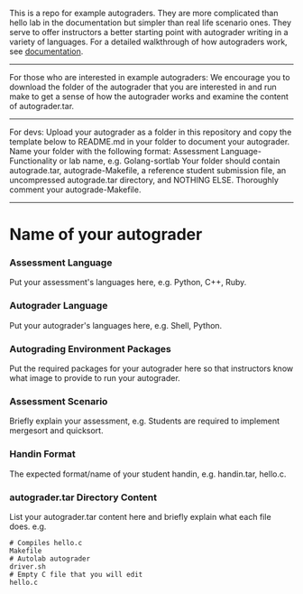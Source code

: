 This is a repo for example autograders. They are more complicated than hello lab in the documentation but simpler than real life scenario ones. They serve to offer instructors a better starting point with autograder writing in a variety of languages. For a detailed walkthrough of how autograders work, see [documentation](https://docs.autolabproject.com/lab/#writing-autograders).

---

For those who are interested in example autograders: We encourage you to download the folder of the autograder that you are interested in and run make to get a sense of how the autograder works and examine the content of autograder.tar.

---

For devs: Upload your autograder as a folder in this repository and copy the template below to README.md in your folder to document your autograder. Name your folder with the following format: Assessment Language-Functionality or lab name, e.g. Golang-sortlab
Your folder should contain autograde.tar, autograde-Makefile, a reference student submission file, an uncompressed autograde.tar directory, and NOTHING ELSE.
Thoroughly comment your autograde-Makefile.

---
# Name of your autograder

### Assessment Language
Put your assessment's languages here, e.g. Python, C++, Ruby.

### Autograder Language
Put your autograder's languages here, e.g. Shell, Python.

### Autograding Environment Packages
Put the required packages for your autograder here so that instructors know what image to provide to run your autograder.

### Assessment Scenario
Briefly explain your assessment, e.g. Students are required to implement mergesort and quicksort.

### Handin Format
The expected format/name of your student handin, e.g. handin.tar, hello.c.

### autograder.tar Directory Content
List your autograder.tar content here and briefly explain what each file does.
e.g.
```
# Compiles hello.c
Makefile
# Autolab autograder
driver.sh
# Empty C file that you will edit
hello.c
```
